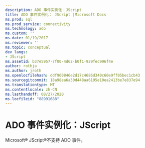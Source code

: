 ```yaml
---
description: ADO 事件实例化：JScript
title: ADO 事件实例化： JScript |Microsoft Docs
ms.prod: sql
ms.prod_service: connectivity
ms.technology: ado
ms.custom: ''
ms.date: 01/19/2017
ms.reviewer: ''
ms.topic: conceptual
dev_langs:
- JScript
ms.assetid: b37e5957-7f00-4d62-b0f1-929fec996f4e
author: rothja
ms.author: jroth
ms.openlocfilehash: ddf960846e2d17c4686d340c60e9ff05bec1cb43
ms.sourcegitcommit: 18a98ea6a30d448aa6195e10ea2413be7e837e94
ms.translationtype: MT
ms.contentlocale: zh-CN
ms.lasthandoff: 08/27/2020
ms.locfileid: "88991688"
---
```

# <a name="ado-event-instantiation-jscript"></a>ADO 事件实例化：JScript
Microsoft® JScript®不支持 ADO 事件。
